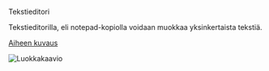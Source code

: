 Tekstieditori

Tekstieditorilla, eli notepad-kopiolla voidaan muokkaa yksinkertaista tekstiä.

[Aiheen kuvaus](dokumentaatio/aihemäärittely.md)

![Luokkakaavio](http://yuml.me/a85e0244)
